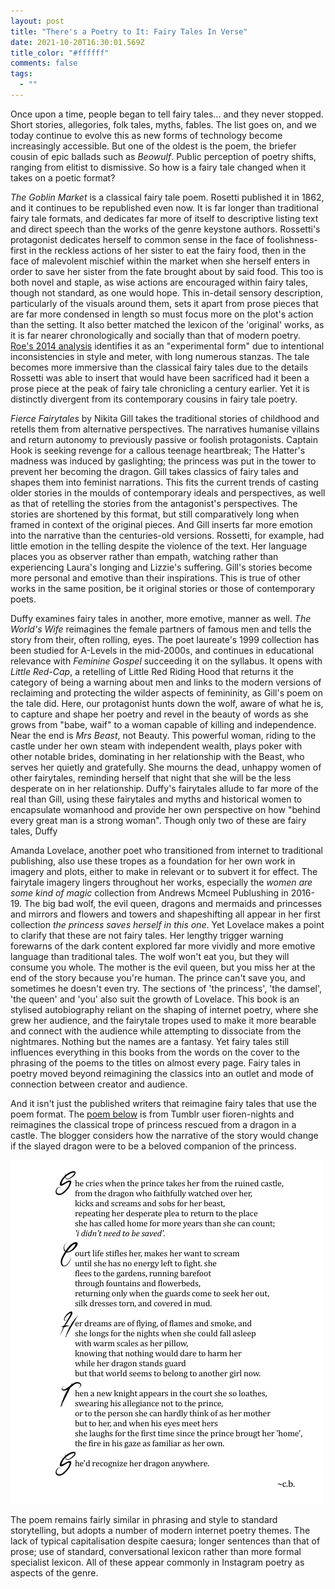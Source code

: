 ```yaml
---
layout: post
title: "There's a Poetry to It: Fairy Tales In Verse"
date: 2021-10-20T16:30:01.569Z
title_color: "#ffffff"
comments: false
tags:
  - ""
---
```

Once upon a time, people began to tell fairy tales... and they never stopped. Short stories, allegories, folk tales,  myths, fables. The list goes on, and we today continue to evolve this as new forms of technology become increasingly accessible. But one of the oldest is the poem, the briefer cousin of epic ballads such as *Beowulf*. Public perception of poetry shifts, ranging from elitist to dismissive. So how is a fairy tale changed when it takes on a poetic format?

*The Goblin Market* is a classical fairy tale poem. Rosetti published it in 1862, and it continues to be republished even now. It is far longer than traditional fairy tale formats, and dedicates far more of itself to descriptive listing text and direct speech than the works of the genre keystone authors. Rossetti's protagonist dedicates herself to common sense in the face of foolishness- first in the reckless actions of her sister to eat the fairy food, then in the face of malevolent mischief within the market when she herself enters in order to save her sister from the fate brought about by said food. This too is both novel and staple, as wise actions are encouraged within fairy tales, though not standard, as one would hope. This in-detail sensory description, particularly of the visuals around them, sets it apart from prose pieces that are far more condensed in length so must focus more on the plot's action than the setting. It also better matched the lexicon of the 'original' works, as it is far nearer chronologically and socially than that of modern poetry. [Roe's 2014 analysis](https://www.bl.uk/romantics-and-victorians/articles/an-introduction-to-goblin-market) identifies it as an "experimental form" due to intentional inconsistencies in style and meter, with long numerous stanzas. The tale becomes more immersive than the classical fairy tales due to the details Rossetti was able to insert that would have been sacrificed had it been a prose piece at the peak of fairy tale chronicling a century earlier. Yet it is distinctly divergent from its contemporary cousins in fairy tale poetry.

*Fierce Fairytales* by Nikita Gill takes the traditional stories of childhood and retells them from alternative perspectives. The narratives humanise villains and return autonomy to previously passive or foolish protagonists. Captain Hook is seeking revenge for a callous teenage heartbreak; The Hatter's madness was induced by gaslighting; the princess was put in the tower to prevent her becoming the dragon. Gill takes classics of fairy tales and shapes them into feminist narrations. This fits the current trends of casting older stories in the moulds of contemporary ideals and perspectives, as well as that of retelling the stories from the antagonist's perspectives. The stories are shortened by this format, but still comparatively long when framed in context of the original pieces. And Gill inserts far more emotion into the narrative than the centuries-old versions. Rossetti, for example, had little emotion in the telling despite the violence of the text. Her language places you as observer rather than empath, watching rather than experiencing Laura's longing and Lizzie's suffering. Gill's stories become more personal and emotive than their inspirations. This is true of other works in the same position, be it original stories or those of contemporary poets.

Duffy examines fairy tales in another, more emotive, manner as well. *The World's Wife* reimagines the female partners of famous men and tells the story from their, often rolling, eyes. The poet laureate's 1999 collection has been studied for A-Levels in the mid-2000s, and continues in educational relevance with *Feminine Gospel* succeeding it on the syllabus. It opens with *Little Red-Cap*, a retelling of Little Red Riding Hood that returns it the category of being a warning about men and links to the modern versions of reclaiming and protecting the wilder aspects of femininity, as Gill's poem on the tale did. Here, our protagonist hunts down the wolf, aware of what he is, to capture and shape her poetry and revel in the beauty of words as she grows from "babe, waif" to a woman capable of killing and independence. Near the end is *Mrs Beast*, not Beauty. This powerful woman, riding to the castle under her own steam with independent wealth, plays poker with other notable brides, dominating in her relationship with the Beast, who serves her quietly and gratefully. She mourns the dead, unhappy women of other fairytales, reminding herself that night that she will be the less desperate on in her relationship. Duffy's fairytales allude to far more of the real than Gill, using these fairytales and myths and historical women to encapsulate womanhood and provide her own perspective on how "behind every great man is a strong woman". Though only two of these are fairy tales, Duffy

Amanda Lovelace, another poet who transitioned from internet to traditional publishing, also use these tropes as a foundation for her own work in imagery and plots, either to make in relevant or to subvert it for effect. The fairytale imagery lingers throughout her works, especially the *women are some kind of magic* collection from Andrews Mcmeel Publushing in 2016-19. The big bad wolf, the evil queen, dragons and mermaids and princesses and mirrors and flowers and towers and shapeshifting all appear in her first collection *the princess saves herself in this one*. Yet Lovelace makes a point to clarify that these are not fairy tales. Her lengthy trigger warning forewarns of the dark content explored far more vividly and more emotive language than traditional tales. The wolf won't eat you, but they will consume you whole. The mother is the evil queen, but you miss her at the end of the story because you're human. The prince can't save you, and sometimes he doesn't even try. The sections of 'the princess', 'the damsel', 'the queen' and 'you' also suit the growth of Lovelace. This book is an stylised autobiography reliant on the shaping of internet poetry, where she grew her audience, and the fairytale tropes used to make it more bearable and connect with the audience while attempting to dissociate from the nightmares. Nothing but the names are a fantasy. Yet fairy tales still influences everything in this books from the words on the cover to the phrasing of the poems to the titles on almost every page. Fairy tales in poetry moved beyond reimagining the classics into an outlet and mode of connection between creator and audience.

And it isn't just the published writers that reimagine fairy tales that use the poem format. The [poem below](https://fioren-nights.tumblr.com/post/128616392320) is from Tumblr user fioren-nights and reimagines the classical trope of princess rescued from a dragon in a castle. The blogger considers how the narrative of the story would change if the slayed dragon were to be a beloved companion of the princess.

![](../uploads/article13-tumblrdragonpoem.png)

The poem remains fairly similar in phrasing and style to standard storytelling, but adopts a number of modern internet poetry themes. The lack of typical capitalisation despite caesura; longer sentences than that of prose; use of standard, conversational lexicon rather than more formal specialist lexicon. All of these appear commonly in Instagram poetry as aspects of the genre.